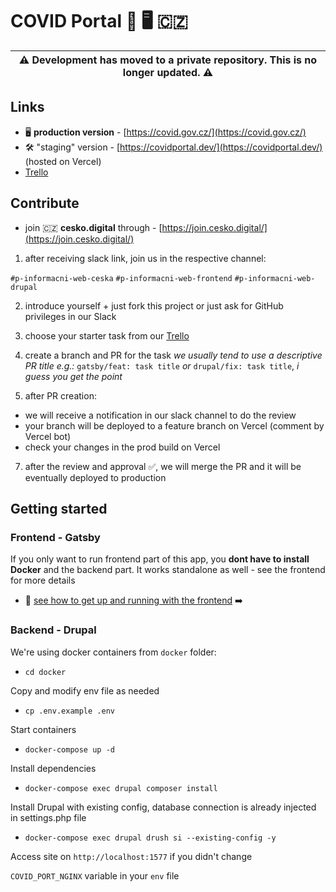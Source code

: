 # COVID Portal 🦠 🖥 🇨🇿

| ⚠️ Development has moved to a private repository. This is no longer updated. ⚠️ |
| --- |

## Links

- 🖥  **production version** - [https://covid.gov.cz/](https://covid.gov.cz/)
- 🛠 "staging" version - [https://covidportal.dev/](https://covidportal.dev/) (hosted on Vercel)
- [Trello](https://trello.com/b/XOOBy51q/covidgovcz)

## Contribute  

- join 🇨🇿 **cesko.digital** through - [https://join.cesko.digital/](https://join.cesko.digital/)

1. after receiving slack link, join us in the respective channel:

`#p-informacni-web-ceska`
`#p-informacni-web-frontend`
`#p-informacni-web-drupal`

2. introduce yourself + just fork this project or just ask for GitHub privileges in our Slack

3. choose your starter task from our [Trello](https://trello.com/b/XOOBy51q/covidgovcz)

4. create a branch and PR for the task
*we usually tend to use a descriptive PR title e.g.:* `gatsby/feat: task title` *or*  `drupal/fix: task title`, *i guess you get the point*

6. after PR creation:
  - we will receive a notification in our slack channel to do the review
  - your branch will be deployed to a feature branch on Vercel (comment by Vercel bot)
  - check your changes in the prod build on Vercel

7. after the review and approval ✅, we will merge the PR and it will be eventually deployed to production

  

## Getting started 

### Frontend - Gatsby

  

If you only want to run frontend part of this app, you **dont have to install Docker** and the backend part. It works standalone as well - see the frontend  for more details

- 🚀 [see how to get up and running with the frontend](/gatsby/README.md#gatsby) ➡️ 
  

### Backend - Drupal

We're using docker containers from `docker` folder:

-  `cd docker`

Copy and modify env file as needed

-  `cp .env.example .env`

Start containers

-  `docker-compose up -d`

Install dependencies

-  `docker-compose exec drupal composer install` 

Install Drupal with existing config, database connection is already injected in settings.php file

- `docker-compose exec drupal drush si --existing-config -y`

Access site on `http://localhost:1577` if you didn't change

`COVID_PORT_NGINX` variable in your `env` file
